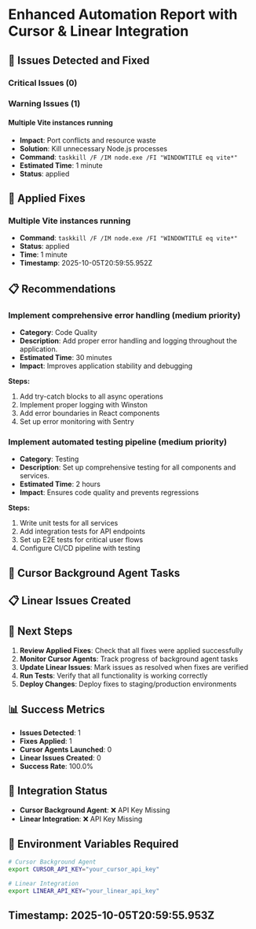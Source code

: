 
# Enhanced Automation Report with Cursor & Linear Integration

## 🎯 **Issues Detected and Fixed**

### Critical Issues (0)


### Warning Issues (1)

#### Multiple Vite instances running
- **Impact**: Port conflicts and resource waste
- **Solution**: Kill unnecessary Node.js processes
- **Command**: `taskkill /F /IM node.exe /FI "WINDOWTITLE eq vite*"`
- **Estimated Time**: 1 minute
- **Status**: applied


## 🔧 **Applied Fixes**


### Multiple Vite instances running
- **Command**: `taskkill /F /IM node.exe /FI "WINDOWTITLE eq vite*"`
- **Status**: applied
- **Time**: 1 minute
- **Timestamp**: 2025-10-05T20:59:55.952Z



## 📋 **Recommendations**


### Implement comprehensive error handling (medium priority)
- **Category**: Code Quality
- **Description**: Add proper error handling and logging throughout the application.
- **Estimated Time**: 30 minutes
- **Impact**: Improves application stability and debugging

**Steps:**
1. Add try-catch blocks to all async operations
1. Implement proper logging with Winston
1. Add error boundaries in React components
1. Set up error monitoring with Sentry

### Implement automated testing pipeline (medium priority)
- **Category**: Testing
- **Description**: Set up comprehensive testing for all components and services.
- **Estimated Time**: 2 hours
- **Impact**: Ensures code quality and prevents regressions

**Steps:**
1. Write unit tests for all services
1. Add integration tests for API endpoints
1. Set up E2E tests for critical user flows
1. Configure CI/CD pipeline with testing


## 🎯 **Cursor Background Agent Tasks**



## 📋 **Linear Issues Created**



## 🚀 **Next Steps**

1. **Review Applied Fixes**: Check that all fixes were applied successfully
2. **Monitor Cursor Agents**: Track progress of background agent tasks
3. **Update Linear Issues**: Mark issues as resolved when fixes are verified
4. **Run Tests**: Verify that all functionality is working correctly
5. **Deploy Changes**: Deploy fixes to staging/production environments

## 📊 **Success Metrics**

- **Issues Detected**: 1
- **Fixes Applied**: 1
- **Cursor Agents Launched**: 0
- **Linear Issues Created**: 0
- **Success Rate**: 100.0%

## 🔗 **Integration Status**

- **Cursor Background Agent**: ❌ API Key Missing
- **Linear Integration**: ❌ API Key Missing

## 📝 **Environment Variables Required**

```bash
# Cursor Background Agent
export CURSOR_API_KEY="your_cursor_api_key"

# Linear Integration
export LINEAR_API_KEY="your_linear_api_key"
```

## Timestamp: 2025-10-05T20:59:55.953Z
